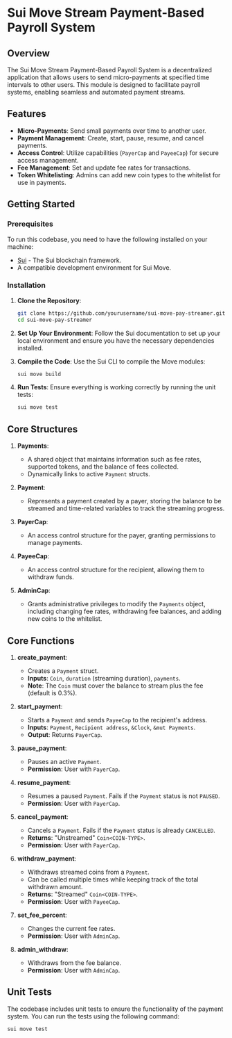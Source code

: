 # Sui Move Stream Payment-Based Payroll System

## Overview

The Sui Move Stream Payment-Based Payroll System is a decentralized application that allows users to send micro-payments at specified time intervals to other users. This module is designed to facilitate payroll systems, enabling seamless and automated payment streams.

## Features

- **Micro-Payments**: Send small payments over time to another user.
- **Payment Management**: Create, start, pause, resume, and cancel payments.
- **Access Control**: Utilize capabilities (`PayerCap` and `PayeeCap`) for secure access management.
- **Fee Management**: Set and update fee rates for transactions.
- **Token Whitelisting**: Admins can add new coin types to the whitelist for use in payments.

## Getting Started

### Prerequisites

To run this codebase, you need to have the following installed on your machine:

- [Sui](https://sui.io/) - The Sui blockchain framework.
- A compatible development environment for Sui Move.

### Installation

1. **Clone the Repository**:
   ```bash
   git clone https://github.com/yourusername/sui-move-pay-streamer.git
   cd sui-move-pay-streamer
   ```

2. **Set Up Your Environment**:
   Follow the Sui documentation to set up your local environment and ensure you have the necessary dependencies installed.

3. **Compile the Code**:
   Use the Sui CLI to compile the Move modules:
   ```bash
   sui move build
   ```

4. **Run Tests**:
   Ensure everything is working correctly by running the unit tests:
   ```bash
   sui move test
   ```

## Core Structures

1. **Payments**:
   - A shared object that maintains information such as fee rates, supported tokens, and the balance of fees collected.
   - Dynamically links to active `Payment` structs.

2. **Payment**:
   - Represents a payment created by a payer, storing the balance to be streamed and time-related variables to track the streaming progress.

3. **PayerCap**:
   - An access control structure for the payer, granting permissions to manage payments.

4. **PayeeCap**:
   - An access control structure for the recipient, allowing them to withdraw funds.

5. **AdminCap**:
   - Grants administrative privileges to modify the `Payments` object, including changing fee rates, withdrawing fee balances, and adding new coins to the whitelist.

## Core Functions

1. **create_payment<COIN-TYPE>**:
   - Creates a `Payment` struct.
   - **Inputs**: `Coin`, `duration` (streaming duration), `payments`.
   - **Note**: The `Coin` must cover the balance to stream plus the fee (default is 0.3%).

2. **start_payment<COIN-TYPE>**:
   - Starts a `Payment` and sends `PayeeCap` to the recipient's address.
   - **Inputs**: `Payment`, `Recipient address`, `&Clock`, `&mut Payments`.
   - **Output**: Returns `PayerCap`.

3. **pause_payment<COIN-TYPE>**:
   - Pauses an active `Payment`.
   - **Permission**: User with `PayerCap`.

4. **resume_payment<COIN-TYPE>**:
   - Resumes a paused `Payment`. Fails if the `Payment` status is not `PAUSED`.
   - **Permission**: User with `PayerCap`.

5. **cancel_payment<COIN-TYPE>**:
   - Cancels a `Payment`. Fails if the `Payment` status is already `CANCELLED`.
   - **Returns**: "Unstreamed" `Coin<COIN-TYPE>`.
   - **Permission**: User with `PayerCap`.

6. **withdraw_payment<COIN-TYPE>**:
   - Withdraws streamed coins from a `Payment`.
   - Can be called multiple times while keeping track of the total withdrawn amount.
   - **Returns**: "Streamed" `Coin<COIN-TYPE>`.
   - **Permission**: User with `PayeeCap`.

7. **set_fee_percent<COIN-TYPE>**:
   - Changes the current fee rates.
   - **Permission**: User with `AdminCap`.

8. **admin_withdraw<COIN-TYPE>**:
   - Withdraws from the fee balance.
   - **Permission**: User with `AdminCap`.

## Unit Tests

The codebase includes unit tests to ensure the functionality of the payment system. You can run the tests using the following command:

```bash
sui move test
```
